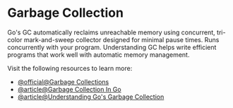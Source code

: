 # Garbage Collection

Go's GC automatically reclaims unreachable memory using concurrent, tri-color mark-and-sweep collector designed for minimal pause times. Runs concurrently with your program. Understanding GC helps write efficient programs that work well with automatic memory management.

Visit the following resources to learn more:

- [@official@Garbage Collections](https://tip.golang.org/doc/gc-guide)
- [@article@Garbage Collection In Go](https://www.ardanlabs.com/blog/2018/12/garbage-collection-in-go-part1-semantics.html)
- [@article@Understanding Go's Garbage Collection](https://bwoff.medium.com/understanding-gos-garbage-collection-415a19cc485c)